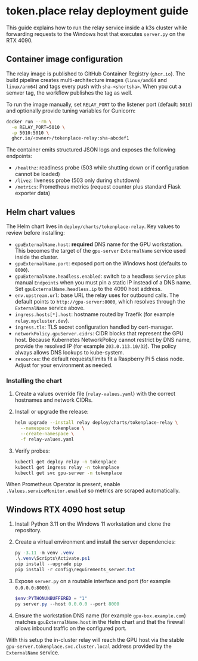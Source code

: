 # token.place relay deployment guide

This guide explains how to run the relay service inside a k3s cluster while forwarding
requests to the Windows host that executes `server.py` on the RTX 4090.

## Container image configuration

The relay image is published to GitHub Container Registry (`ghcr.io`). The build pipeline
creates multi-architecture images (`linux/amd64` and `linux/arm64`) and tags every push
with `sha-<shortsha>`. When you cut a semver tag, the workflow publishes the tag as well.

To run the image manually, set `RELAY_PORT` to the listener port (default: `5010`) and
optionally provide tuning variables for Gunicorn:

```bash
docker run --rm \
  -e RELAY_PORT=5010 \
  -p 5010:5010 \
  ghcr.io/<owner>/tokenplace-relay:sha-abcdef1
```

The container emits structured JSON logs and exposes the following endpoints:

- `/healthz`: readiness probe (503 while shutting down or if configuration cannot be loaded)
- `/livez`: liveness probe (503 only during shutdown)
- `/metrics`: Prometheus metrics (request counter plus standard Flask exporter data)

## Helm chart values

The Helm chart lives in `deploy/charts/tokenplace-relay`. Key values to review before
installing:

- `gpuExternalName.host`: **required** DNS name for the GPU workstation. This becomes the
  target of the `gpu-server` `ExternalName` service used inside the cluster.
- `gpuExternalName.port`: exposed port on the Windows host (defaults to `8000`).
- `gpuExternalName.headless.enabled`: switch to a headless `Service` plus manual
  `Endpoints` when you must pin a static IP instead of a DNS name. Set
  `gpuExternalName.headless.ip` to the 4090 host address.
- `env.upstream.url`: base URL the relay uses for outbound calls. The default points to
  `http://gpu-server:8000`, which resolves through the `ExternalName` service above.
- `ingress.hosts[*].host`: hostname routed by Traefik (for example `relay.mycluster.dev`).
- `ingress.tls`: TLS secret configuration handled by cert-manager.
- `networkPolicy.gpuServer.cidrs`: CIDR blocks that represent the GPU host. Because
  Kubernetes NetworkPolicy cannot restrict by DNS name, provide the resolved IP (for
  example `203.0.113.10/32`). The policy always allows DNS lookups to kube-system.
- `resources`: the default requests/limits fit a Raspberry Pi 5 class node. Adjust for
  your environment as needed.

### Installing the chart

1. Create a values override file (`relay-values.yaml`) with the correct hostnames and
   network CIDRs.
2. Install or upgrade the release:

   ```bash
   helm upgrade --install relay deploy/charts/tokenplace-relay \
     --namespace tokenplace \
     --create-namespace \
     -f relay-values.yaml
   ```

3. Verify probes:

   ```bash
   kubectl get deploy relay -n tokenplace
   kubectl get ingress relay -n tokenplace
   kubectl get svc gpu-server -n tokenplace
   ```

When Prometheus Operator is present, enable `.Values.serviceMonitor.enabled` so metrics are
scraped automatically.

## Windows RTX 4090 host setup

1. Install Python 3.11 on the Windows 11 workstation and clone the repository.
2. Create a virtual environment and install the server dependencies:

   ```powershell
   py -3.11 -m venv .venv
   .\.venv\Scripts\Activate.ps1
   pip install --upgrade pip
   pip install -r config\requirements_server.txt
   ```

3. Expose `server.py` on a routable interface and port (for example `0.0.0.0:8000`):

   ```powershell
   $env:PYTHONUNBUFFERED = "1"
   py server.py --host 0.0.0.0 --port 8000
   ```

4. Ensure the workstation DNS name (for example `gpu-box.example.com`) matches
   `gpuExternalName.host` in the Helm chart and that the firewall allows inbound traffic on
   the configured port.

With this setup the in-cluster relay will reach the GPU host via the stable
`gpu-server.tokenplace.svc.cluster.local` address provided by the `ExternalName` service.
